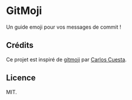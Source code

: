 # GitMoji

Un guide emoji pour vos messages de commit !

## Crédits

Ce projet est inspiré de [gitmoji](https://gitmoji.carloscuesta.me/) par [Carlos Cuesta](https://github.com/carloscuesta/).

## Licence

MIT.

